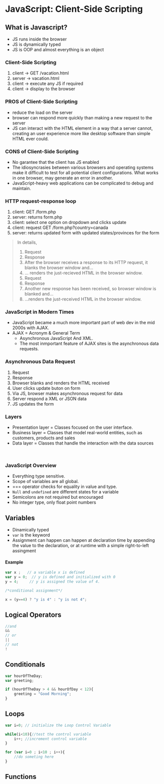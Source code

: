 # **JavaScript: Client-Side Scripting**

## **What is Javascript?**

* JS runs inside the browser
* JS is dynamically typed 
* JS is OOP and almost everything is an object

### **Client-Side Scripting**

1. client -> GET /vacation.html
2. server -> vacation.html
3. client -> execute any JS if required
4. client -> display to the browser

### **PROS of Client-Side Scripting**
* reduce the load on the server
* browser can respond more quickly than making a new request to the server
* JS can interact with the HTML element in a way that a server cannot, creating an user experience more like desktop software than simple HTML ever could. 

### **CONS of Client-Side Scripting**

* No garantee that the client has JS enabled    
* The idiosyncrasies between various browsers and operating systems make it difficult to test for all potential client configurations. What works in one browser, may generate an error in another.
* JavaScript-heavy web applications can be complicated to debug and maintain. 

### **HTTP request-response loop**

1. client: GET /form.php
2. server: returns form.php
3. client: select one option on dropdown and clicks update
4. client: request GET /form.php?country=canada
5. server: returns updated form with updated states/provinces for the form

> In details, <br>
> 1. Request  <br>
> 2. Response <br>
> 3. After the browser receives a response to its HTTP request, it blanks the browser window and... <br>
> 4. ... renders the just-recieved HTML in the browser window. <br>
> 5. Request <br>
> 6. Response <br>
> 7. Another new response has been received, so browser window is blanked and... <br>
> 8. ...renders the just-received HTML in the browser window. 



### **JavaScript in Modern Times**
* JavaScript became a much more important part of web dev in the mid 2000s with AJAX.
* AJAX = Acronym & General Term
    * Asynchronous JavaScript And XML.
    * The most inmportant feature of AJAX sites is the asynchronous data requests. 


### **Asynchronous Data Request**

1. Request
2. Response
3. Browser blanks and renders the HTML received
4. User clicks update buton on form
5. Via JS, browser makes asynchronous request for data
6. Server respond a XML or JSON data 
7. JS updates the form


### **Layers**

* Presentation layer = Classes focused on the user interface.
* Business layer = Classes that model real-world entities, such as customers, products and sales
* Data layer = Classes that handle the interaction with the data sources
<br>

### **JavaScript Overview** ###

* Everything type sensitive. 
* Scope of variables are all global.
* === operator checks for equality in value and type.
* ```Null``` and ```undefined``` are different states for a variable
* Semicolons are not required but encouraged 
* No integer type, only float point numbers


## **Variables**

* Dinamically typed
* ```var``` is the keyword
* Assignment can happen can happen at declaration time by appending the value to the declaration, or at runtime with a simple right-to-left assingment 

#### Example ####

```JavaScript
var x ;   // a variable x is defined 
var y = 0;  // y is defined and initialized with 0 
y = 4;     // y is assigned the value of 4.

/*conditional assignment*/

x = (y==4) ? "y is 4" : "y is not 4";

```

## **Logical Operators**

```Javascript
//and
&& 
// or
||
// not 
!
```

## **Conditionals**

```Javascript 
var hourOfTheDay; 
var greeting;

if (hourOfTheDay > 4 && hourOfDay < 12){
    greeting = "Good Morning";
}

```


## **Loops**

```Javascript
var i=0; // initialize the Loop Control Variable

while(i<10){//test the control variable
    i++; //increment control variable
}
```

```Javascript
for (var i=0 ; i<10 ; i++){
    //do someting here
}
```

## **Functions**

